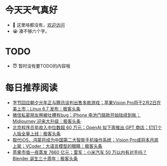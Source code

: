 # 今天天气真好
- 👋 这里啥都没有，[欢迎访问](https://zhangfeng-ola.github.io/)
- 😭 凑不够六个字。
<!---
- 👀 I’m interested in ...
- 🌱 I’m currently learning ...
- 💞️ I’m looking to collaborate on ...
- 📫 How to reach me ...
- 😇 I'm doing something ...

--->

# TODO 
- 😇 暂时没有要TODO的内容哦

<!---
zhangfeng-ola/zhangfeng-ola is a ✨ special ✨ repository because its `README.md` (this file) appears on your GitHub profile.
You can click the Preview link to take a look at your changes.
--->

# 每日推荐阅读
<!-- BLOG-POST-LIST:START -->
- [字节回应朝夕光年正与腾讯谈判出售多款游戏；苹果Vision Pro将于2月2日在美上市；Linux 6.7 发布｜极客头条](https://blog.csdn.net/weixin_39786569/article/details/135472072)
- [微信私密朋友圈被吐槽有bug；iPhone 电池门赔款开始陆续到账；Midjourney 迎来大升级｜极客头条](https://blog.csdn.net/weixin_39786569/article/details/135449334)
- [北京程序员年收入中位数超 60 万元；OpenAI 拟下周推出 GPT 商店；钉钉个人版全量上线｜极客头条](https://blog.csdn.net/weixin_39786569/article/details/135402113)
- [取代iOS，鸿蒙将成为中国第二大智能手机操作系统；Vision Pro或将本月底上架；VCoder：大语言模型的眼睛｜极客头条](https://blog.csdn.net/weixin_39786569/article/details/135378571)
- [苹果市值一夜蒸发 7660 亿元；雷军：小米汽车 50 万以内有对手吗？Blender 诞生三十周年｜极客头条](https://blog.csdn.net/weixin_39786569/article/details/135356047)
<!-- BLOG-POST-LIST:END -->

